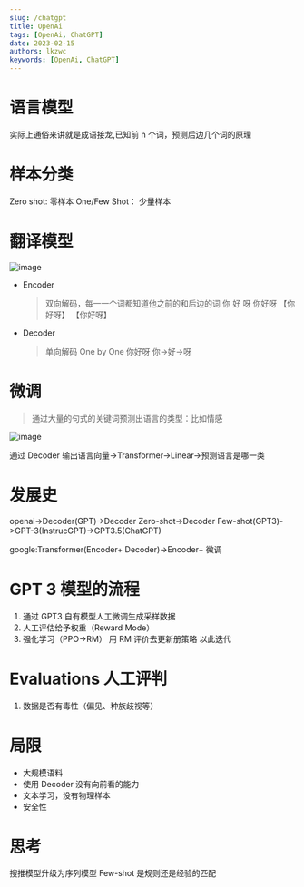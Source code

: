 ```yaml
---
slug: /chatgpt
title: OpenAi
tags: [OpenAi, ChatGPT]
date: 2023-02-15
authors: lkzwc
keywords: [OpenAi, ChatGPT]
---
```


# 语言模型

实际上通俗来讲就是成语接龙,已知前 n 个词，预测后边几个词的原理

# 样本分类

Zero shot: 零样本
One/Few Shot： 少量样本

<!-- truncate -->

# 翻译模型

![image](https://user-images.githubusercontent.com/84896877/223011503-c399d267-adc7-46ea-96ab-c5b49dd6a799.png)

- Encoder

  > 双向解码，每一一个词都知道他之前的和后边的词
  > 你 好 呀
  > 你好呀 【你好呀】 【你好呀】

- Decoder
  > 单向解码 One by One
  > 你好呀
  > 你->好->呀

# 微调

> 通过大量的句式的关键词预测出语言的类型：比如情感

![image](https://user-images.githubusercontent.com/84896877/223011430-fbb422d5-9e45-4d79-b57c-1c1975147ee9.png)

通过 Decoder 输出语言向量->Transformer->Linear->预测语言是哪一类

# 发展史

openai->Decoder(GPT)->Decoder Zero-shot->Decoder Few-shot(GPT3)->GPT-3(InstrucGPT)->GPT3.5(ChatGPT)

google:Transformer(Encoder+ Decoder)->Encoder+ 微调

# GPT 3 模型的流程

1. 通过 GPT3 自有模型人工微调生成采样数据
2. 人工评估给予权重（Reward Mode）
3. 强化学习（PPO->RM） 用 RM 评价去更新册策略 以此迭代

# Evaluations 人工评判

1. 数据是否有毒性（偏见、种族歧视等）

# 局限

- 大规模语料
- 使用 Decoder 没有向前看的能力
- 文本学习，没有物理样本
- 安全性

# 思考

搜推模型升级为序列模型
Few-shot 是规则还是经验的匹配
